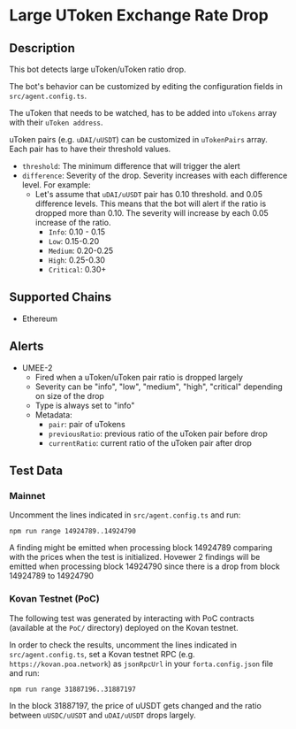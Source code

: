 # Large UToken Exchange Rate Drop

## Description

This bot detects large uToken/uToken ratio drop.

The bot's behavior can be customized by editing the configuration fields in `src/agent.config.ts`.

The uToken that needs to be watched, has to be added into `uTokens` array with their `uToken address`.

uToken pairs (e.g. `uDAI/uUSDT`) can be customized in `uTokenPairs` array. Each pair has to have their threshold values.

- `threshold`: The minimum difference that will trigger the alert
- `difference`: Severity of the drop. Severity increases with each difference level. For example:
  - Let's assume that `uDAI/uUSDT` pair has 0.10 threshold. and 0.05 difference levels. This means that the bot will alert if the ratio is dropped more than 0.10. The severity will increase by each 0.05 increase of the ratio.
    - `Info`: 0.10 - 0.15
    - `Low`: 0.15-0.20
    - `Medium`: 0.20-0.25
    - `High`: 0.25-0.30
    - `Critical`: 0.30+

## Supported Chains

- Ethereum

## Alerts

- UMEE-2
  - Fired when a uToken/uToken pair ratio is dropped largely
  - Severity can be "info", "low", "medium", "high", "critical" depending on size of the drop
  - Type is always set to "info"
  - Metadata:
    - `pair`: pair of uTokens
    - `previousRatio`: previous ratio of the uToken pair before drop
    - `currentRatio`: current ratio of the uToken pair after drop

## Test Data

### Mainnet

Uncomment the lines indicated in `src/agent.config.ts` and run:

```
npm run range 14924789..14924790
```

A finding might be emitted when processing block 14924789 comparing with the prices when the test is initialized. Hovewer 2 findings will be emitted when processing block 14924790 since there is a drop from block 14924789 to 14924790

### Kovan Testnet (PoC)

The following test was generated by interacting with PoC contracts (available at the `PoC/` directory) deployed on the Kovan testnet.

In order to check the results, uncomment the lines indicated in `src/agent.config.ts`, set a Kovan testnet RPC (e.g. `https://kovan.poa.network`) as `jsonRpcUrl` in your `forta.config.json` file and run:

```
npm run range 31887196..31887197
```

In the block 31887197, the price of uUSDT gets changed and the ratio between `uUSDC/uUSDT` and `uDAI/uUSDT` drops largely.

